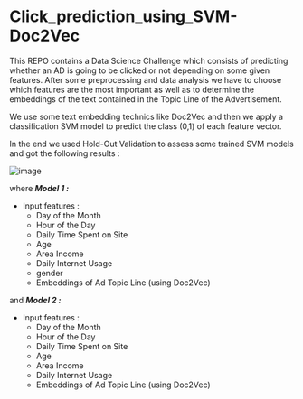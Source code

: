 # Click_prediction_using_SVM-Doc2Vec

This REPO contains a Data Science Challenge which consists of predicting whether an AD is going to be clicked or not depending on some given features. After some preprocessing and data analysis we have to choose which features are the most important as well as to determine the embeddings of the text contained in the Topic Line of the Advertisement. 

We use some text embedding technics like Doc2Vec and then we apply a classification SVM model to predict the class (0,1) of each feature vector.

In the end we used Hold-Out Validation to assess some trained SVM models and got the following results :

![image](https://user-images.githubusercontent.com/85687148/126534497-c1956a73-16e8-402f-8985-da796a405200.png)

where ***Model 1 :*** 

  - Input features :
    * Day of the Month
    * Hour of the Day
    * Daily Time Spent on Site
    * Age
    * Area Income
    * Daily Internet Usage
    * gender
    * Embeddings of Ad Topic Line (using Doc2Vec)
    
and ***Model 2 :***

  - Input features :
    * Day of the Month
    * Hour of the Day
    * Daily Time Spent on Site
    * Age
    * Area Income
    * Daily Internet Usage
    * Embeddings of Ad Topic Line (using Doc2Vec)
    
